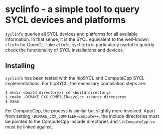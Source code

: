 # syclinfo - a simple tool to query SYCL devices and platforms

`syclinfo` queries all SYCL devices and platforms for all available information. In that sense, it is the SYCL equivalent to the well-known `clinfo` for OpenCL. Like `clinfo`, `syclinfo` is particularly useful to quickly check the functionality of SYCL installations and devices.

## Installing
`syclinfo` has been tested with the hipSYCL and ComputeCpp SYCL implementations. For hipSYCL, the necessary compilation steps are:
```
$ mkdir <build directory>; cd <build directory>
$ cmake -DCMAKE_CXX_COMPILER=syclcc <source directory>
$ make
```
For ComputeCpp, the process is similar but slightly more involved. Apart from setting `-DCMAKE_CXX_COMPILER=compute++`, the include directories must be pointed to the ComputeCpp include directories and `libComputeCpp.so` must be linked against.
